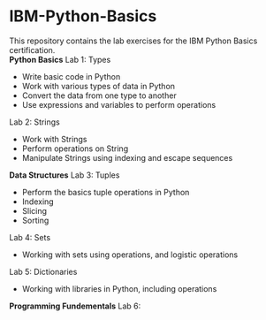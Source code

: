 # IBM-Python-Basics
This repository contains the lab exercises for the IBM Python Basics certification.  
**Python Basics** 
Lab 1: Types
-   Write basic code in Python
-   Work with various types of data in Python
-   Convert the data from one type to another
-   Use expressions and variables to perform operations

Lab 2: Strings
-   Work with Strings    
-   Perform operations on String
-   Manipulate Strings using indexing and escape sequences

**Data Structures**
Lab 3: Tuples
-   Perform the basics tuple operations in Python 
-   Indexing 
-   Slicing 
-   Sorting

Lab 4: Sets
-   Working with sets using operations, and logistic operations

Lab 5: Dictionaries
-   Working with libraries in Python, including operations

**Programming Fundementals**
Lab 6: 
